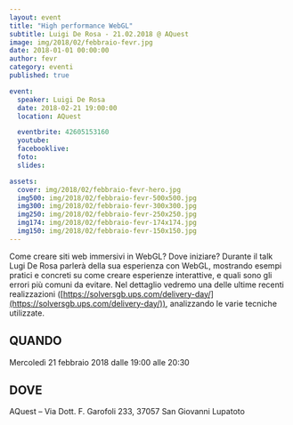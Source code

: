 ```yaml
---
layout: event
title: "High performance WebGL"
subtitle: Luigi De Rosa - 21.02.2018 @ AQuest
image: img/2018/02/febbraio-fevr.jpg
date: 2018-01-01 00:00:00
author: fevr
category: eventi
published: true

event:
  speaker: Luigi De Rosa
  date: 2018-02-21 19:00:00
  location: AQuest

  eventbrite: 42605153160
  youtube:
  facebooklive: 
  foto: 
  slides:

assets:
  cover: img/2018/02/febbraio-fevr-hero.jpg
  img500: img/2018/02/febbraio-fevr-500x500.jpg
  img300: img/2018/02/febbraio-fevr-300x300.jpg
  img250: img/2018/02/febbraio-fevr-250x250.jpg
  img174: img/2018/02/febbraio-fevr-174x174.jpg
  img150: img/2018/02/febbraio-fevr-150x150.jpg
---
```


Come creare siti web immersivi in WebGL? Dove iniziare?
Durante il talk Lugi De Rosa parlerà della sua esperienza con WebGL, mostrando esempi pratici e concreti su come creare esperienze interattive, e quali sono gli errori più comuni da evitare.
Nel dettaglio vedremo una delle ultime recenti realizzazioni ([https://solversgb.ups.com/delivery-day/](https://solversgb.ups.com/delivery-day/)), analizzando le varie tecniche utilizzate.

## QUANDO

Mercoledì 21 febbraio 2018 dalle 19:00 alle 20:30

## DOVE

AQuest – Via Dott. F. Garofoli 233, 37057 San Giovanni Lupatoto
